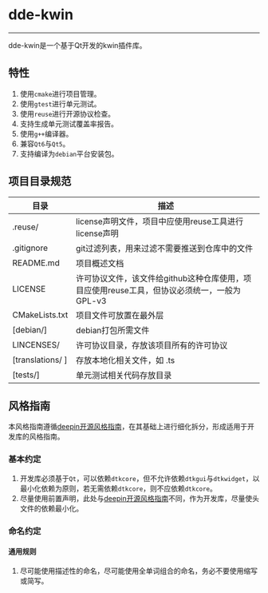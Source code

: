 # dde-kwin
------------
dde-kwin是一个基于Qt开发的kwin插件库。

## 特性
1. 使用`cmake`进行项目管理。
2. 使用`gtest`进行单元测试。
3. 使用`reuse`进行开源协议检查。
4. 支持生成单元测试覆盖率报告。
5. 使用`g++`编译器。
6. 兼容`Qt6`与`Qt5`。
7. 支持编译为`debian`平台安装包。

## 项目目录规范
 **目录**           | **描述**
------------------|---------------------------------------------------------
 .reuse/          | license声明文件，项目中应使用reuse工具进行license声明
 .gitignore       | git过滤列表，用来过滤不需要推送到仓库中的文件
 README.md        | 项目概述文档
 LICENSE          | 许可协议文件，该文件给github这种仓库使用，项目应使用reuse工具，但协议必须统一，一般为GPL-v3 
 CMakeLists.txt   | 项目文件可放置在最外层
 [debian/]        | debian打包所需文件
 LINCENSES/       | 许可协议目录，存放该项目所有的许可协议
 [translations/ ] | 存放本地化相关文件，如 .ts
 [tests/]         | 单元测试相关代码存放目录

## 风格指南
本风格指南遵循[deepin开源风格指南](https://github.com/linuxdeepin/deepin-styleguide/releases)，在其基础上进行细化拆分，形成适用于开发库的风格指南。

### 基本约定
1. 开发库必须基于`Qt`，可以依赖`dtkcore`，但不允许依赖`dtkgui`与`dtkwidget`，以最小化依赖为原则，若无需依赖`dtkcore`，则不应依赖`dtkcore`。
2. 尽量使用前置声明，此处与[deepin开源风格指南](https://github.com/linuxdeepin/deepin-styleguide/releases)不同，作为开发库，尽量使头文件的依赖最小化。

### 命名约定

#### 通用规则
1. 尽可能使用描述性的命名，尽可能使用全单词组合的命名，务必不要使用缩写或简写。

